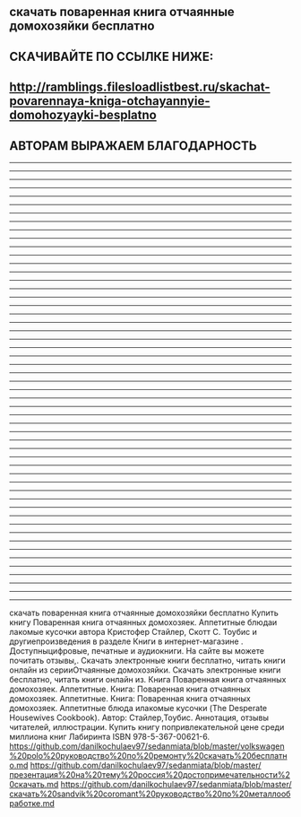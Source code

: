 скачать поваренная книга отчаянные домохозяйки бесплатно
--------------------------------------------------
СКАЧИВАЙТЕ ПО ССЫЛКЕ НИЖЕ:
--------------------------------------------------
http://ramblings.filesloadlistbest.ru/skachat-povarennaya-kniga-otchayannyie-domohozyayki-besplatno
--------------------------------------------------
АВТОРАМ ВЫРАЖАЕМ БЛАГОДАРНОСТЬ
--------------------------------------------------
--------------------------------------------------
--------------------------------------------------
--------------------------------------------------
--------------------------------------------------
--------------------------------------------------
--------------------------------------------------
--------------------------------------------------
--------------------------------------------------
--------------------------------------------------
--------------------------------------------------
--------------------------------------------------
--------------------------------------------------
--------------------------------------------------
--------------------------------------------------
--------------------------------------------------
--------------------------------------------------
--------------------------------------------------
--------------------------------------------------
--------------------------------------------------
--------------------------------------------------
--------------------------------------------------
--------------------------------------------------
--------------------------------------------------
--------------------------------------------------
--------------------------------------------------
--------------------------------------------------
--------------------------------------------------
--------------------------------------------------
--------------------------------------------------
--------------------------------------------------
--------------------------------------------------
--------------------------------------------------
--------------------------------------------------
--------------------------------------------------
--------------------------------------------------
--------------------------------------------------
--------------------------------------------------
--------------------------------------------------
--------------------------------------------------
--------------------------------------------------
--------------------------------------------------
--------------------------------------------------
--------------------------------------------------
--------------------------------------------------
--------------------------------------------------
--------------------------------------------------
--------------------------------------------------
--------------------------------------------------
--------------------------------------------------
--------------------------------------------------
--------------------------------------------------
--------------------------------------------------
--------------------------------------------------
скачать поваренная книга отчаянные домохозяйки бесплатно Купить книгу Поваренная книга отчаянных домохозяек. Аппетитные блюдаи лакомые кусочки автора Кристофер Стайлер, Скотт С. Тоубис и другиепроизведения в разделе Книги в интернет-магазине . Доступныцифровые, печатные и аудиокниги. На сайте вы можете почитать отзывы,. Скачать электронные книги бесплатно, читать книги онлайн из серииОтчаянные домохозяйки. Скачать электронные книги бесплатно, читать книги онлайн из. Книга Поваренная книга отчаянных домохозяек. Аппетитные. Книга: Поваренная книга отчаянных домохозяек. Аппетитные. Книга: Поваренная книга отчаянных домохозяек. Аппетитные блюда илакомые кусочки (The Desperate Housewives Cookbook). Автор: Стайлер,Тоубис. Аннотация, отзывы читателей, иллюстрации. Купить книгу попривлекательной цене среди миллиона книг Лабиринта  ISBN 978-5-367-00621-6.
https://github.com/danilkochulaev97/sedanmiata/blob/master/volkswagen%20polo%20руководство%20по%20ремонту%20скачать%20бесплатно.md
https://github.com/danilkochulaev97/sedanmiata/blob/master/презентация%20на%20тему%20россия%20достопримечательности%20скачать.md
https://github.com/danilkochulaev97/sedanmiata/blob/master/скачать%20sandvik%20coromant%20руководство%20по%20металлообработке.md